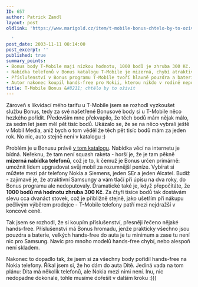 ```yaml
---
ID: 657
author: Patrick Zandl
layout: post
oldlink: 'https://www.marigold.cz/item/t-mobile-bonus-chtelo-by-to-ozivit

  '
post_date: 2003-11-11 08:14:00
post_excerpt: ''
published: true
summary_points:
- Bonus body T-Mobile mají nízkou hodnotu, 1000 bodů je zhruba 300 Kč.
- Nabídka telefonů v Bonus katalogu T-Mobile je mizerná, chybí atraktivní modely.
- Příslušenství v Bonus programu T-Mobile tvoří hlavně pouzdra a baterie.
- Autor nakonec koupil hands-free pro Nokii, kterou nikdo v rodině nepoužívá.
title: T-Mobile Bonus &#8211; chtělo by to oživit
---
```


<p>
Zároveň s likvidací mého tarifu u T-Mobile jsem se rozhodl vyzkoušet službu Bonus, tedy za své našetřené Bonusové body si u T-Mobile něco hezkého pořídit. Především mne překvapilo, že těch bodů mám nějak málo, za sedm let jsem měl pět tisíc bodů. Ukázalo se, že se na něco vybrali ještě v Mobil Media, aniž bych o tom věděl že těch pět tisíc bodů mám za jeden rok. No nic, auto stejně není v katalogu :)</p>

<p>
Problém je u Bonusu právě <A href="https://dealers.t-mobile.cz/plsw/plsweb/pls_store.pls_inet_catalog?p_first=Y" target=_blank>v tom katalogu</A>. Nabídka věcí na internetu je bídná. Neřeknu, že tam není squash raketa - horší je, že je tam pěkně <STRONG>mizerná nabídka telefonů</STRONG>, což je to, k čemuž je Bonus určen primárně: umožnit lidem upgradovat svůj mobil za rozumnější peníze. Vybírat si můžete mezi pár telefony Nokia a Siemens, jeden SEr a jeden Alcatel. Budiž - zajímavé je, že atraktivní Samsungy a vám tlačí při úpisu na dva roky, do Bonus programu ale nedoputovaly. Dramatické také je, když přepočítáte, že <STRONG>1000 bodů má hodnotu zhruba 300 Kč</STRONG>. Za čtyři tisíce bodů tak dostávám slevu cca dvanáct stovek, což je přibližně stejně, jako ušetřím při nákupu pečlivým výběrem prodejce - T-Mobile telefony patří mezi nejdražší v koncové ceně. </p>

<p>
Tak jsem se rozhodl, že si koupím příslušenství, přesněji řečeno nějaké hands-free. Příslušenství má Bonus hromadu, jenže prakticky všechno jsou pouzdra a baterie, velkých hands-free do auta je tu minimum a zase tu není nic pro Samsung. Navíc pro mnoho modelů hands-free chybí, nebo alespoň není skladem. </p>

<p>
Nakonec to dopadlo tak, že jsem si za všechny body pořídil hands-free na Nokia telefony. Říkal jsem si, že ho dám do auta Ditě. Jediná vada na tom plánu: Dita má několik telefonů, ale Nokia mezi nimi není. Inu, nic nedopadne dokonale, tohle musíme dořešit v dalším kroku :)))</p>